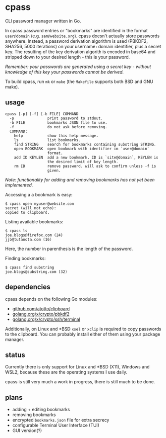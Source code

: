 # cpass

CLI password manager written in Go.

In cpass password entries or "bookmarks" are identified in the format `user@domain` (e.g. `sam@website.org`). cpass doesn't actually store passwords anywhere. Instead, a password derivation algorithm is used (PBKDF2, SHA256, 5000 iterations) on your username+domain identifier, plus a secret key. The resulting of the key derivation algorith is encoded in base64 and stripped down to your desired length - this is your password.

*Remember: your passwords are generated using a secret key - without knowledge of this key your passwords cannot be derived.*

To build cpass, run `mk` or `make` (the `Makefile` supports both BSD and GNU make).

## usage

```console
cpass [-p] [-f] [-b FILE] COMMAND
  -p               print password to stdout.
  -b FILE          bookmarks JSON file to use.
  -f               do not ask before removing.
  COMMAND:
    help           show this help message.
    ls             list bookmarks.
    find STRING    search for bookmarks containing substring STRING.
    open BOOKMARK  open bookmark with identifier in `user@domain`
                   format.
    add ID KEYLEN  add a new bookmark. ID is `site@domain`, KEYLEN is
                   the desired limit of key length.
    rm ID          remove password. will ask to confirm unless -f is
                   given.
```

*Note: functionality for adding and removing bookmarks has not yet been implemented.*

Accessing a a bookmark is easy:

```console
$ cpass open myuser@website.com
secret (will not echo):
copied to clipboard.
```

Listing available bookmarks:

```console
$ cpass ls
joe.blogs@firefox.com (24)
jjb@tutanota.com (16)
```

Here, the number in parenthesis is the length of the password.

Finding bookmarks:

```console
$ cpass find substring
joe.blogs@substring.com (32)
```

## dependencies
cpass depends on the following Go modules:

* [github.com/atotto/clipboard](https://github.com/atotto/clipboard)
* [golang.org/x/crypto/pbkdf2](https://godoc.org/golang.org/x/crypto/pbkdf2)  
* [golang.org/x/crypto/ssh/terminal](https://godoc.org/golang.org/x/crypto/ssh/terminal)  

Additionally, on Linux and \*BSD `xsel` or `xclip` is required to copy passwords to the clipboard. You can probably install either of them using your package manager. 

## status

Currently there is only support for Linux and *BSD (X11), Windows and WSL2, because these are the operating systems I use daily.

cpass is still very much a work in progress, there is still much to be done.

## plans

* adding + editing bookmarks  
* removing bookmarks  
* encrypted `bookmarks.json` file for extra secrecy  
* configurable Terminal User Interface (TUI)  
* GUI version(?)  
